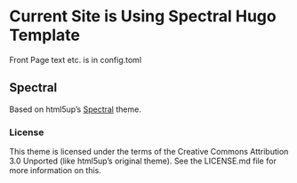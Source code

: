 # Current Site is Using Spectral Hugo Template
Front Page text etc. is in config.toml

## Spectral

Based on html5up’s [Spectral](https://html5up.net/spectral) theme.

### License

This theme is licensed under the terms of the Creative Commons Attribution 3.0
Unported (like html5up’s original theme). See the LICENSE.md file for more
information on this.
